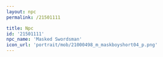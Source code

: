 ```yaml
---
layout: npc
permalink: /21501111

title: Npc
id: '21501111'
npc_name: 'Masked Swordsman'
icon_url: 'portrait/mob/21000498_m_maskboyshort04_p.png'
---
```

